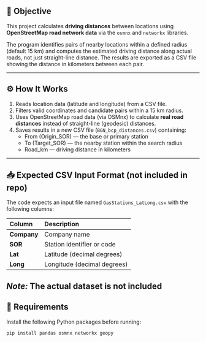 ## 🧭 Objective
This project calculates **driving distances** between locations using **OpenStreetMap road network data** via the `osmnx` and `networkx` libraries.

The program identifies pairs of nearby locations within a defined radius (default 15 km) and computes the estimated driving distance along actual roads, not just straight-line distance.
The results are exported as a CSV file showing the distance in kilometers between each pair.


---

## ⚙️ How It Works
1. Reads location data (latitude and longitude) from a CSV file.  
2. Filters valid coordinates and candidate pairs within a 15 km radius.  
3. Uses OpenStreetMap road data (via OSMnx) to calculate **real road distances** instead of straight-line (geodesic) distances.  
4. Saves results in a new CSV file (`BGN_bcp_distances.csv`) containing:
   - From (Origin_SOR) — the base or primary station
   - To (Target_SOR) — the nearby station within the search radius
   - Road_km — driving distance in kilometers

---

## 📥 Expected CSV Input Format (not included in repo)
The code expects an input file named `GasStations_LatLong.csv` with the following columns:

| Column | Description |
|:--------|:-------------|
| **Company** | Company name |
| **SOR** | Station identifier or code |
| **Lat** | Latitude (decimal degrees) |
| **Long** | Longitude (decimal degrees) |

*Note:* The actual dataset is not included
---

## 🧩 Requirements
Install the following Python packages before running:
```bash
pip install pandas osmnx networkx geopy
